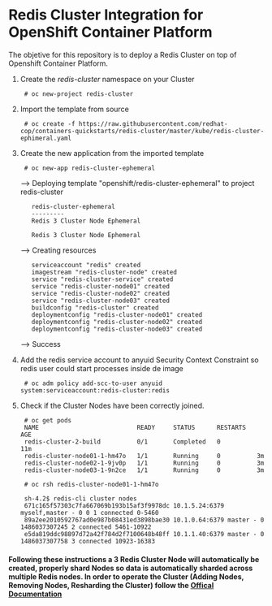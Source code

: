 # Redis Cluster Integration for OpenShift Container Platform

The objetive for this repository is to deploy a Redis Cluster on top of Openshift Container Platform.

1. Create the *redis-cluster* namespace on your Cluster

        # oc new-project redis-cluster

2. Import the template from source

        # oc create -f https://raw.githubusercontent.com/redhat-cop/containers-quickstarts/redis-cluster/master/kube/redis-cluster-ephimeral.yaml

3. Create the new application from the imported template

        # oc new-app redis-cluster-ephemeral

      --> Deploying template "openshift/redis-cluster-ephemeral" to project redis-cluster

          redis-cluster-ephemeral
          ---------
          Redis 3 Cluster Node Ephemeral

          Redis 3 Cluster Node Ephemeral

      --> Creating resources

          serviceaccount "redis" created
          imagestream "redis-cluster-node" created
          service "redis-cluster-service" created
          service "redis-cluster-node01" created
          service "redis-cluster-node02" created
          service "redis-cluster-node03" created
          buildconfig "redis-cluster" created
          deploymentconfig "redis-cluster-node01" created
          deploymentconfig "redis-cluster-node02" created
          deploymentconfig "redis-cluster-node03" created

      --> Success


4. Add the redis service account to anyuid Security Context Constraint so redis user could start processes inside de image

        # oc adm policy add-scc-to-user anyuid system:serviceaccount:redis-cluster:redis

5. Check if the Cluster Nodes have been correctly joined.

        # oc get pods
        NAME                           READY     STATUS      RESTARTS   AGE
        redis-cluster-2-build          0/1       Completed   0          11m
        redis-cluster-node01-1-hm47o   1/1       Running     0          3m
        redis-cluster-node02-1-9jv0p   1/1       Running     0          3m
        redis-cluster-node03-1-9n2ce   1/1       Running     0          3m

        # oc rsh redis-cluster-node01-1-hm47o
        
        sh-4.2$ redis-cli cluster nodes
        671c165f57303c7fa667069b193b15af3f9978dc 10.1.5.24:6379 myself,master - 0 0 1 connected 0-5460
        89a2ee2010592767ad0e987b08431ed3898bae30 10.1.0.64:6379 master - 0 1486037307245 2 connected 5461-10922
        e5da819ddc98897d72a42f784d2f7100648b48ff 10.1.1.40:6379 master - 0 1486037307758 3 connected 10923-16383


#### Following these instructions a 3 Redis Cluster Node will automatically be created, properly shard Nodes so data is automatically sharded across multiple Redis nodes. In order to operate the Cluster (Adding Nodes, Removing Nodes, Resharding the Cluster) follow the [Offical Documentation](https://redis.io/topics/cluster-tutorial)
